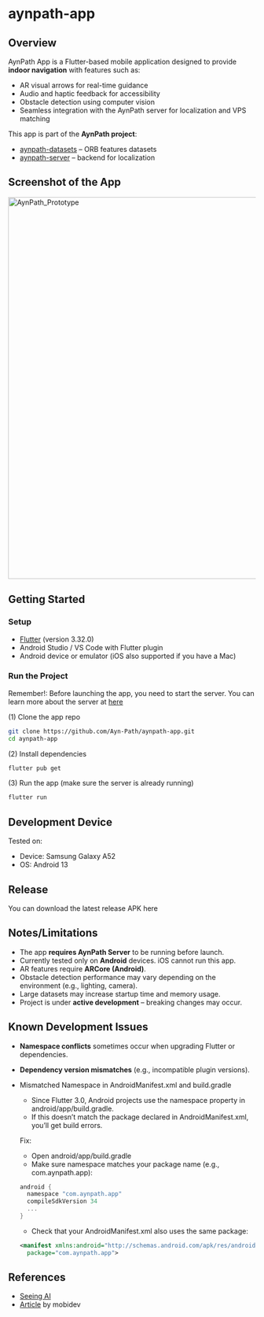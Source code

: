 # aynpath-app

## Overview
AynPath App is a Flutter-based mobile application designed to provide **indoor navigation** with features such as:
- AR visual arrows for real-time guidance  
- Audio and haptic feedback for accessibility  
- Obstacle detection using computer vision  
- Seamless integration with the AynPath server for localization and VPS matching

This app is part of the **AynPath project**:  
- [aynpath-datasets](https://github.com/Ayn-Path/aynpath-datasets) – ORB features datasets  
- [aynpath-server](https://github.com/Ayn-Path/aynpath-server) – backend for localization

## Screenshot of the App
<img width="746" height="776" alt="AynPath_Prototype" src="https://github.com/user-attachments/assets/515efdb7-f636-4576-95d9-a29a3edc2573" />

## Getting Started
### Setup
- [Flutter](https://docs.flutter.dev/get-started/install) (version 3.32.0)
- Android Studio / VS Code with Flutter plugin  
- Android device or emulator (iOS also supported if you have a Mac)

### Run the Project
Remember!: Before launching the app, you need to start the server. You can learn more about the server at [here](https://github.com/Ayn-Path/aynpath-server)

(1) Clone the app repo
```bash
git clone https://github.com/Ayn-Path/aynpath-app.git
cd aynpath-app
```

(2) Install dependencies
```bash
flutter pub get
```

(3) Run the app (make sure the server is already running)
```bash
flutter run
```
## Development Device
Tested on:
* Device: Samsung Galaxy A52
* OS: Android 13

## Release
You can download the latest release APK here

## Notes/Limitations
* The app **requires AynPath Server** to be running before launch.  
* Currently tested only on **Android** devices. iOS cannot run this app.  
* AR features require **ARCore (Android)**.  
* Obstacle detection performance may vary depending on the environment (e.g., lighting, camera).  
* Large datasets may increase startup time and memory usage.  
* Project is under **active development** – breaking changes may occur.  

## Known Development Issues
* **Namespace conflicts** sometimes occur when upgrading Flutter or dependencies.  
* **Dependency version mismatches** (e.g., incompatible plugin versions).   
* Mismatched Namespace in AndroidManifest.xml and build.gradle
  - Since Flutter 3.0, Android projects use the namespace property in android/app/build.gradle.
  - If this doesn’t match the package declared in AndroidManifest.xml, you’ll get build errors.

  Fix:
  * Open android/app/build.gradle
  * Make sure namespace matches your package name (e.g., com.aynpath.app):
  ```gradle
  android {
    namespace "com.aynpath.app"
    compileSdkVersion 34
    ...
  }
  ```
  * Check that your AndroidManifest.xml also uses the same package:
  ```xml
  <manifest xmlns:android="http://schemas.android.com/apk/res/android"
    package="com.aynpath.app">
  ```

## References
* [Seeing AI](https://www.youtube.com/watch?v=sKMHg1DpTuE)
* [Article](https://mobidev.biz/blog/augmented-reality-indoor-navigation-app-development#h2) by mobidev
